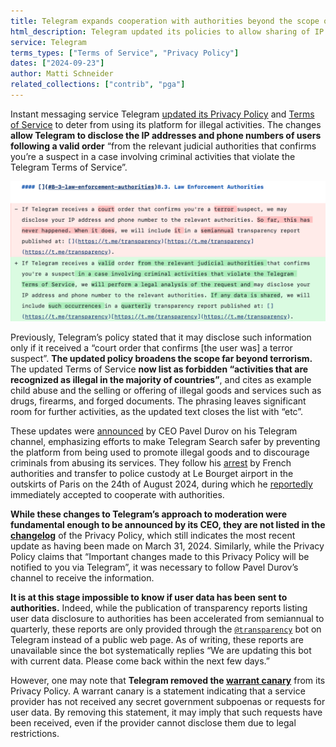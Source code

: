 ```yaml
---
title: Telegram expands cooperation with authorities beyond the scope of terrorism
html_description: Telegram updated its policies to allow sharing of IP addresses and phone numbers of users violating its Terms of Service with authorities.
service: Telegram
terms_types: ["Terms of Service", "Privacy Policy"]
dates: ["2024-09-23"]
author: Matti Schneider
related_collections: ["contrib", "pga"]
---
```


Instant messaging service Telegram [updated its Privacy Policy](https://github.com/OpenTermsArchive/contrib-versions/commit/9d484c869600b6e817b263b6919e20a5cd7c9c70#diff-e94a4eda2e65a52b5a52c13037a8d5f4e7f2aaffeba6dd83bb361ab973157019R235) and [Terms of Service](https://github.com/OpenTermsArchive/contrib-versions/commit/1a3a08b4f4a4a12fbae84197af7f4bcef0c36cc9#diff-e71804c4c17b46bdab60adfe08be9314a2cdbd028d3ce524695c844c40e643b4R9) to deter from using its platform for illegal activities. The changes **allow Telegram to disclose the IP addresses and phone numbers of users following a valid order** “from the relevant judicial authorities that confirms you’re a suspect in a case involving criminal activities that violate the Telegram Terms of Service”.

![Diff reading “If Telegram receives a valid order from the relevant judicial authorities that confirms you're a suspect in a case involving criminal activities that violate the Telegram Terms of Service, we will perform a legal analysis of the request and may disclose your IP address and phone number to the relevant authorities. If any data is shared, we will include such occurrences in a quarterly transparency report published”](telegram-expands-forbidden-uses-data-disclosure-authorities.png)

Previously, Telegram’s policy stated that it may disclose such information only if it received a “court order that confirms [the user was] a terror suspect”. **The updated policy broadens the scope far beyond terrorism.** The updated Terms of Service **now list as forbidden “activities that are recognized as illegal in the majority of countries”**, and cites as example child abuse and the selling or offering of illegal goods and services such as drugs, firearms, and forged documents. The phrasing leaves significant room for further activities, as the updated text closes the list with “etc”.

These updates were [announced](https://t.me/durov/345) by CEO Pavel Durov on his Telegram channel, emphasizing efforts to make Telegram Search safer by preventing the platform from being used to promote illegal goods and to discourage criminals from abusing its services. They follow his [arrest](https://www.tribunal-de-paris.justice.fr/sites/default/files/2024-08/2024-08-26%20-%20CP%20TELEGRAM%20.pdf) by French authorities and transfer to police custody at Le Bourget airport in the outskirts of Paris on the 24th of August 2024, during which he [reportedly](https://www.lemonde.fr/societe/article/2024/09/13/apres-l-arrestation-de-pavel-durov-le-sursaut-de-cooperation-de-telegram-avec-les-autorites-judiciaires-en-france-et-en-belgique_6316647_3224.html) immediately accepted to cooperate with authorities.

**While these changes to Telegram’s approach to moderation were fundamental enough to be announced by its CEO, they are not listed in the [changelog](https://github.com/OpenTermsArchive/contrib-versions/blob/1a3a08b4f4a4a12fbae84197af7f4bcef0c36cc9/Telegram/Privacy%20Policy.md#11-changes-to-this-privacy-policy)** of the Privacy Policy, which still indicates the most recent update as having been made on March 31, 2024. Similarly, while the Privacy Policy claims that “Important changes made to this Privacy Policy will be notified to you via Telegram”, it was necessary to follow Pavel Durov’s channel to receive the information.

**It is at this stage impossible to know if user data has been sent to authorities.** Indeed, while the publication of transparency reports listing user data disclosure to authorities has been accelerated from semiannual to quarterly, these reports are only provided through the [`@transparency`](https://t.me/transparency) bot on Telegram instead of a public web page. As of writing, these reports are unavailable since the bot systematically replies “We are updating this bot with current data. Please come back within the next few days.”

However, one may note that **Telegram removed the [warrant canary](https://en.wikipedia.org/wiki/Warrant_canary)** from its Privacy Policy. A warrant canary is a statement indicating that a service provider has not received any secret government subpoenas or requests for user data. By removing this statement, it may imply that such requests have been received, even if the provider cannot disclose them due to legal restrictions.
